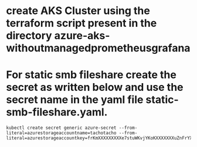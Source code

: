 # create AKS Cluster using the terraform script present in the directory azure-aks-withoutmanagedprometheusgrafana


# For static smb fileshare create the secret as written below and use the secret name in the yaml file static-smb-fileshare.yaml.
```
kubectl create secret generic azure-secret --from-literal=azurestorageaccountname=tachotacho --from-literal=azurestorageaccountkey=frKmXXXXXXXXXe7stuWKvjYKoKXXXXXXXuZnFrYX+7OPVMxxxxxxxxxDDq47fIyaA1Ug+CXXXXXXXXSto2iJqA==
```
